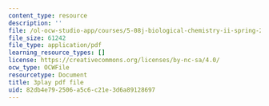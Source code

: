 ```yaml
---
content_type: resource
description: ''
file: /ol-ocw-studio-app/courses/5-08j-biological-chemistry-ii-spring-2016/82db4e792506a5c6c21e3d6a89128697_G0pi_kU22lQ.pdf
file_size: 61242
file_type: application/pdf
learning_resource_types: []
license: https://creativecommons.org/licenses/by-nc-sa/4.0/
ocw_type: OCWFile
resourcetype: Document
title: 3play pdf file
uid: 82db4e79-2506-a5c6-c21e-3d6a89128697
---
```

